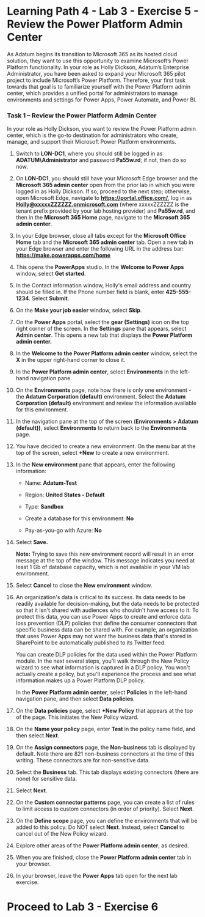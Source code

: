 # Learning Path 4 - Lab 3 - Exercise 5 - Review the Power Platform Admin Center

As Adatum begins its transition to Microsoft 365 as its hosted cloud solution, they want to use this opportunity to examine Microsoft’s Power Platform functionality. In your role as Holly Dickson, Adatum’s Enterprise Administrator, you have been asked to expand your Microsoft 365 pilot project to include Microsoft’s Power Platform. Therefore, your first task towards that goal is to familiarize yourself with the Power Platform admin center, which provides a unified portal for administrators to manage environments and settings for Power Apps, Power Automate, and Power BI. 

### Task 1 – Review the Power Platform Admin Center

In your role as Holly Dickson, you want to review the Power Platform admin center, which is the go-to destination for administrators who create, manage, and support their Microsoft Power Platform environments. 

1. Switch to **LON-DC1**, where you should still be logged in as **ADATUM\Administrator** and password **Pa55w.rd**; if not, then do so now.

2. On **LON-DC1**, you should still have your Microsoft Edge browser and the **Microsoft 365 admin center** open from the prior lab in which you were logged in as Holly Dickson. If so, proceed to the next step; otherwise, open Microsoft Edge, navigate to **https://portal.office.com/**, log in as **Holly@xxxxxZZZZZZ.onmicrosoft.com** (where xxxxxZZZZZZ is the tenant prefix provided by your lab hosting provider) and **Pa55w.rd**, and then in the **Microsoft 365 Home** page, navigate to the **Microsoft 365 admin center**.

3. In your Edge browser, close all tabs except for the **Microsoft Office Home** tab and the **Microsoft 365 admin center** tab. Open a new tab in your Edge browser and enter the following URL in the address bar: **https://make.powerapps.com/home** 

4. This opens the **PowerApps** studio. In the **Welcome to Power Apps** window, select **Get started**.

5. In the Contact information window, Holly's email address and country should be filled in. If the Phone number field is blank, enter **425-555-1234**. Select **Submit**.

6. On the **Make your job easier** window, select **Skip**.

7. On the **Power Apps** portal, select the **gear (Settings)** icon on the top right corner of the screen. In the **Settings** pane that appears, select **Admin center**. This opens a new tab that displays the **Power Platform admin center.** 

8. In the **Welcome to the Power Platform admin center** window, select the **X** in the upper right-hand corner to close it.

9. In the **Power Platform admin center**, select **Environments** in the left-hand navigation pane. 

10. On the **Environments** page, note how there is only one environment - the **Adatum Corporation (default)** environment. Select the **Adatum Corporation (default)** environment and review the information available for this environment. 

10. In the navigation pane at the top of the screen (**Environments > Adatum (default))**, select **Environments** to return back to the **Environments** page.

11. You have decided to create a new environment. On the menu bar at the top of the screen, select **+New** to create a new environment.

12. In the **New environment** pane that appears, enter the following information:

	- Name: **Adatum-Test**

	- Region: **United States - Default**

	- Type: **Sandbox**

	-  Create a database for this environment: **No**

	-  Pay-as-you-go with Azure: **No**

13. Select **Save.** <br/>

	**Note:** Trying to save this new environment record will result in an error message at the top of the window. This message indicates you need at least 1 Gb of database capacity, which is not available in your VM lab environment. 

14. Select **Cancel** to close the **New environment** window. 

15. An organization's data is critical to its success. Its data needs to be readily available for decision-making, but the data needs to be protected so that it isn't shared with audiences who shouldn't have access to it. To protect this data, you can use Power Apps to create and enforce data loss prevention (DLP) policies that define the consumer connectors that specific business data can be shared with. For example, an organization that uses Power Apps may not want the business data that's stored in SharePoint to be automatically published to its Twitter feed. <br/>

	You can create DLP policies for the data used within the Power Platform module. In the next several steps, you'll walk through the New Policy wizard to see what information is captured in a DLP policy. You won't actually create a policy, but you'll experience the process and see what information makes up a Power Platform DLP policy. <br/>

	In the **Power Platform admin center**, select **Policies** in the left-hand navigation pane, and then select **Data policies**.

16. On the **Data policies** page, select **+New Policy** that appears at the top of the page. This initiates the New Policy wizard.

17. On the **Name your policy** page, enter **Test** in the policy name field, and then select **Next**.

18. On the **Assign connectors** page, the **Non-business** tab is displayed by default. Note there are 821 non-business connectors at the time of this writing. These connectors are for non-sensitive data.

19. Select the **Business** tab. This tab displays existing connectors (there are none) for sensitive data. 

20. Select **Next**.

21. On the **Custom connector patterns** page, you can create a list of rules to limit access to custom connectors (in order of priority). Select **Next**.

22. On the **Define scope** page, you can define the environments that will be added to this policy. Do NOT select **Next**. Instead, select **Cancel** to cancel out of the New Policy wizard.

23. Explore other areas of the **Power Platform admin center**, as desired. 

24. When you are finished, close the **Power Platform admin center** tab in your browser.

25. In your browser, leave the **Power Apps** tab open for the next lab exercise.

 

# Proceed to Lab 3 - Exercise 6
